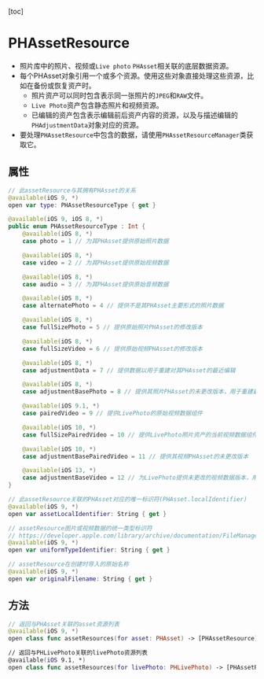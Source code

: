 [toc]

# PHAssetResource

-   照片库中的照片、视频或`Live photo` `PHAsset`相关联的底层数据资源。
-   每个PHAsset对象引用一个或多个资源。使用这些对象直接处理这些资源，比如在备份或恢复资产时。
    -   照片资产可以同时包含表示同一张照片的`JPEG`和`RAW`文件。
    -   `Live Photo`资产包含静态照片和视频资源。
    -   已编辑的资产包含表示编辑前后资产内容的资源，以及与描述编辑的`PHAdjustmentData`对象对应的资源。
-   要处理`PHAssetResource`中包含的数据，请使用`PHAssetResourceManager`类获取它。

## 属性

```swift
// 此assetResource与其拥有PHAsset的关系
@available(iOS 9, *)
open var type: PHAssetResourceType { get }

@available(iOS 9, iOS 8, *)
public enum PHAssetResourceType : Int {
    @available(iOS 8, *)
    case photo = 1 // 为其PHAsset提供原始照片数据

    @available(iOS 8, *)
    case video = 2 // 为其PHAsset提供原始视频数据

    @available(iOS 8, *)
    case audio = 3 // 为其PHAsset提供原始音频数据

    @available(iOS 8, *)
    case alternatePhoto = 4 // 提供不是其PHAsset主要形式的照片数据

    @available(iOS 8, *)
    case fullSizePhoto = 5 // 提供原始照片PHAsset的修改版本

    @available(iOS 8, *)
    case fullSizeVideo = 6 // 提供原始视频PHAsset的修改版本

    @available(iOS 8, *)
    case adjustmentData = 7 // 提供数据以用于重建对其PHAsset的最近编辑

    @available(iOS 8, *)
    case adjustmentBasePhoto = 8 // 提供其照片PHAsset的未更改版本，用于重建最近的编辑

    @available(iOS 9.1, *)
    case pairedVideo = 9 // 提供LivePhoto的原始视频数据组件

    @available(iOS 10, *)
    case fullSizePairedVideo = 10 // 提供LivePhoto照片资产的当前视频数据组件

    @available(iOS 10, *)
    case adjustmentBasePairedVideo = 11 // 提供其视频PHAsset的未更改版本

    @available(iOS 13, *)
    case adjustmentBaseVideo = 12 // 为LivePhoto提供未更改的视频数据版本，用于重建最近的编辑
}

// 此assetResource关联的PHAsset对应的唯一标识符(PHAsset.localIdentifier)
@available(iOS 9, *)
open var assetLocalIdentifier: String { get }

// assetResource图片或视频数据的统一类型标识符
// https://developer.apple.com/library/archive/documentation/FileManagement/Conceptual/understanding_utis/understand_utis_conc/understand_utis_conc.html#//apple_ref/doc/uid/TP40001319-CH202-SW1
@available(iOS 9, *)
open var uniformTypeIdentifier: String { get }

// assetResource在创建时导入的原始名称
@available(iOS 9, *)
open var originalFilename: String { get }
```

## 方法

```swift
// 返回与PHAsset关联的asset资源列表
@available(iOS 9, *)
open class func assetResources(for asset: PHAsset) -> [PHAssetResource]

// 返回与PHLivePhoto关联的livePhoto资源列表
@available(iOS 9.1, *)
open class func assetResources(for livePhoto: PHLivePhoto) -> [PHAssetResource]
```

